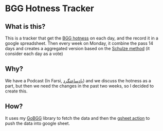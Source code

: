 BGG Hotness Tracker
===

What is this?
---
This is a tracker that get the [BGG hotness](https://boardgamegeek.com/hotness) on each day, and the record it in a google spreadsheet. 
Then every week on Monday, it combine the pass 14 days and creates a aggregated version based on the [Schulze method](https://en.wikipedia.org/wiki/Schulze_method) (it consider each day as a vote) 


Why?
--- 

We have a Podcast (In Farsi, [پادساعتگرد](https://podcasters.spotify.com/pod/show/podsaatgard)) and we discuss the hotness as a part, but then we need the changes in the past two weeks, so I decided to create this. 

How?
--- 
It uses my [GoBGG](https://github.com/fzerorubigd/gobgg) library to fetch the data and then the [gsheet action](https://github.com/jroehl/gsheet.action) to push the data into google sheet. 